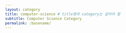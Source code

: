 ```yaml
---
layout: category
title: computer-science # title명과 category는 같아야 함
subtitle: Computer Science Category
permalink: :basename/
---
```

